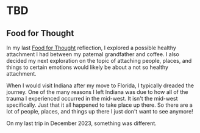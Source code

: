 # TBD

## Food for Thought

In my last [Food for Thought](./25_buckwheat-bread-food-for-thought-and-330-am#food-for-thought) reflection, I explored a possible healthy attachment I had between my paternal grandfather and coffee. I also decided my next exploration on the topic of attaching people, places, and things to certain emotions would likely be about a not so healthy attachment.

When I would visit Indiana after my move to Florida, I typically dreaded the journey. One of the many reasons I left Indiana was due to how all of the trauma I experienced occurred in the mid-west. It isn't the mid-west specifically. Just that it all happened to take place up there. So there are a lot of people, places, and things up there I just don't want to see anymore!



On my last trip in December 2023, something was different.